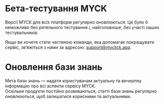 # Бета-тестування MYCK

Версії MYCK для всіх платформ регулярно оновлюються. Це було б неможливо без ретельного тестування і, найголовніше, без участі наших тестувальників.

Якщо ви хочете стати частиною команди, яка допомагає покращувати сервіс, зв’яжіться з нами за адресою: support@myclick.app.

# Оновлення бази знань

Мета бази знань — надати користувачам актуальну та вичерпну інформацію про всі аспекти сервісу MYCK.  
Оскільки продукти постійно розвиваються, статті бази знань регулярно оновлюються, щоб залишатися корисними та актуальними.
